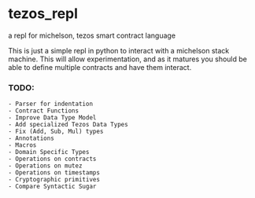 # tezos_repl
a repl for michelson, tezos smart contract language

This is just a simple repl in python to interact with a michelson stack machine.  This will allow experimentation, and as it matures you should be able to define multiple contracts and have them interact.


### TODO:

    - Parser for indentation
    - Contract Functions
    - Improve Data Type Model
    - Add specialized Tezos Data Types
    - Fix (Add, Sub, Mul) types
    - Annotations
    - Macros
    - Domain Specific Types
    - Operations on contracts
    - Operations on mutez
    - Operations on timestamps
    - Cryptographic primitives
    - Compare Syntactic Sugar

